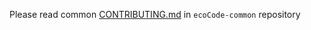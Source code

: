 Please read common [CONTRIBUTING.md](https://github.com/green-code-initiative/ecoCode-common/blob/main/doc/CONTRIBUTING.md) in `ecoCode-common` repository